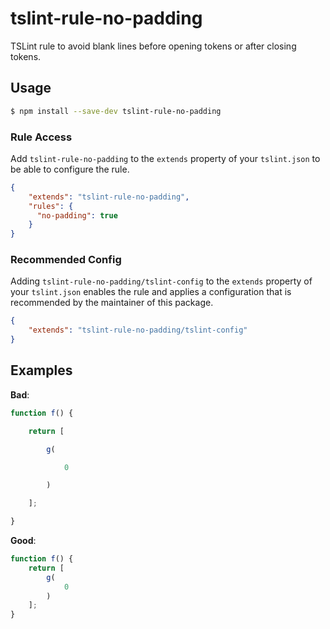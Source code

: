 # tslint-rule-no-padding
TSLint rule to avoid blank lines before opening tokens or after closing tokens.

## Usage
```bash
$ npm install --save-dev tslint-rule-no-padding
```

### Rule Access
Add `tslint-rule-no-padding` to the `extends` property of your `tslint.json` to be 
able to configure the rule.
```json
{
    "extends": "tslint-rule-no-padding",
    "rules": {
      "no-padding": true
    }
}
```

### Recommended Config
Adding `tslint-rule-no-padding/tslint-config` to the `extends` property of your `tslint.json`
enables the rule and applies a configuration that is recommended by the maintainer of this package.
```json
{
    "extends": "tslint-rule-no-padding/tslint-config"
}
```

## Examples

**Bad**:

```ts
function f() {

    return [

        g(

            0

        )

    ];

}
```

**Good**:

```ts
function f() {
    return [
        g(
            0
        )
    ];
}
```

